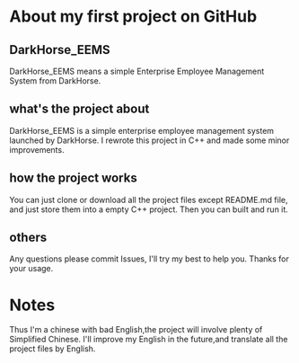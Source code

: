 #  About my first project on GitHub 
## DarkHorse_EEMS
DarkHorse_EEMS means a simple Enterprise Employee Management System from DarkHorse.
## what's the project about 
DarkHorse_EEMS is a simple enterprise employee management system launched by DarkHorse. I rewrote this project in C++ and made some minor improvements.
## how the project works
You can just clone or download all the project files except README.md file, and just store them into a empty C++ project.
Then you can built and run it.
## others
Any questions please commit Issues, I'll try my best to help you.
Thanks for your usage.
# Notes
Thus I'm a chinese with bad English,the project will involve plenty of Simplified Chinese.
I'll improve my English in the future,and translate all the project files by English.

